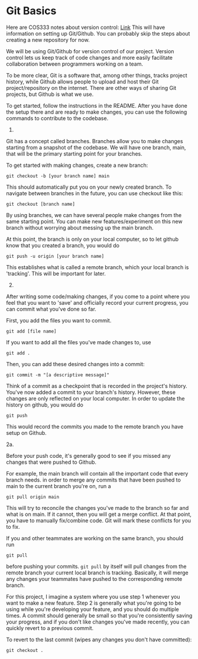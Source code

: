 # Git Basics

Here are COS333 notes about version control: [Link](https://www.cs.princeton.edu/courses/archive/fall22/cos333/lectures/02versionctrl/GitGitHubPrimer.pdf)
This will have information on setting up Git/Github. You can probably skip the steps about creating a new repository for now.

We will be using Git/Github for version control of our project. Version control
lets us keep track of code changes and more easily facilitate collaboration
between programmers working on a team.

To be more clear, Git is a software that, among other things, tracks project history, while Github
allows people to upload and host their Git project/repository on the internet.
There are other ways of sharing Git projects, but Github is what we use.

To get started, follow the instructions in the README. After you have done
the setup there and are ready to make changes, you can use the following
commands to contribute to the codebase.

1.

Git has a concept called branches. Branches allow you to make changes starting from a snapshot of the codebase. We will have one branch, main, that will be the primary starting point for your branches.

To get started with making changes, create a new branch:

`git checkout -b [your branch name] main`

This should automatically put you on your newly created branch. To navigate between branches in the future, you can use checkout like this:

`git checkout [branch name]`

By using branches, we can have several people make changes from the same starting point. You can make new features/experiment on this new branch without worrying about messing up the main branch.

At this point, the branch is only on your local computer, so to let github know that you created a branch, you would do

`git push -u origin [your branch name]`

This establishes what is called a remote branch, which your local branch is 'tracking'. This will be important for later.

2.

After writing some code/making changes, if you come to a point where you feel that you want to 'save' and officially record your current progress, you can commit what you've done so far.

First, you add the files you want to commit.

`git add [file name]`

If you want to add all the files you've made changes to, use

`git add .`

Then, you can add these desired changes into a commit:

`git commit -m "[a descriptive message]"`

Think of a commit as a checkpoint that is recorded in the project's history. You've now added a commit to your branch's history. However, these changes are only reflected on your local computer. In order to update the history on github, you would do

`git push`

This would record the commits you made to the remote branch you have setup on Github.

2a.

Before your push code, it's generally good to see if you missed any changes that were pushed to Github.

For example, the main branch will contain all the important code that every branch needs. in order to merge any commits that have been pushed to main to the current branch you're on, run a

`git pull origin main`

This will try to reconcile the changes you've made to the branch so far and what is on main. If it cannot, then you will get a merge conflict. At that point, you have to manually fix/combine code. Git will mark these conflicts for you to fix.

If you and other teammates are working on the same branch, you should run

`git pull`

before pushing your commits. `git pull` by itself will pull changes from the remote branch your current local branch is tracking. Basically, it will merge any changes your teammates have pushed to the corresponding remote branch.

For this project, I imagine a system where you use step 1 whenever you want to make a new feature. Step 2 is generally what you're going to be using while you're developing your feature, and you should do multiple times. A commit should generally be small so that you're consistently saving your progress, and if you don't like changes you've made recently, you can quickly revert to a previous commit.

To revert to the last commit (wipes any changes you don't have committed):

`git checkout .`
